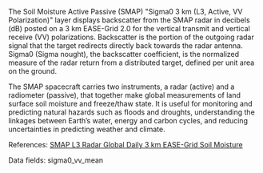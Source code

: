 The Soil Moisture Active Passive (SMAP) "Sigma0 3 km (L3, Active, VV Polarization)" layer displays backscatter from the SMAP radar in decibels (dB) posted on a 3 km EASE-Grid 2.0 for the vertical transmit and vertical receive (VV) polarizations. Backscatter is the portion of the outgoing radar signal that the target redirects directly back towards the radar antenna. Sigma0 (Sigma nought), the backscatter coefficient, is the normalized measure of the radar return from a distributed target, defined per unit area on the ground.

The SMAP spacecraft carries two instruments, a radar (active) and a radiometer (passive), that together make global measurements of land surface soil moisture and freeze/thaw state. It is useful for monitoring and predicting natural hazards such as floods and droughts, understanding the linkages between Earth’s water, energy and carbon cycles, and reducing uncertainties in predicting weather and climate.

References: [SMAP L3 Radar Global Daily 3 km EASE-Grid Soil Moisture](http://nsidc.org/data/spl3sma/)

Data fields: sigma0_vv_mean

